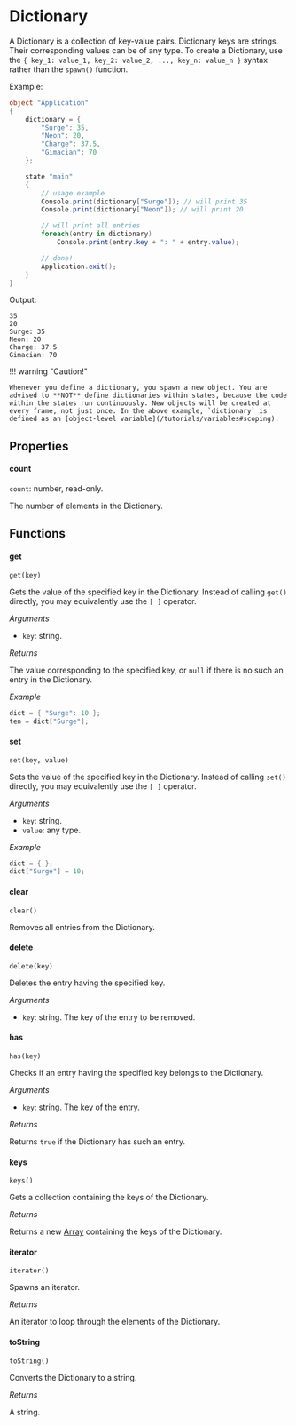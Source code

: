 Dictionary
==========

A Dictionary is a collection of key-value pairs. Dictionary keys are strings. Their corresponding values can be of any type. To create a Dictionary, use the `{ key_1: value_1, key_2: value_2, ..., key_n: value_n }` syntax rather than the `spawn()` function.

Example:

```cs
object "Application"
{
    dictionary = {
        "Surge": 35,
        "Neon": 20,
        "Charge": 37.5,
        "Gimacian": 70
    };

    state "main"
    {
        // usage example
        Console.print(dictionary["Surge"]); // will print 35
        Console.print(dictionary["Neon"]); // will print 20

        // will print all entries
        foreach(entry in dictionary)
            Console.print(entry.key + ": " + entry.value);

        // done!
        Application.exit();
    }
}
```

Output:

```
35
20
Surge: 35
Neon: 20
Charge: 37.5
Gimacian: 70
```

!!! warning "Caution!"

    Whenever you define a dictionary, you spawn a new object. You are advised to **NOT** define dictionaries within states, because the code within the states run continuously. New objects will be created at every frame, not just once. In the above example, `dictionary` is defined as an [object-level variable](/tutorials/variables#scoping).



Properties
----------

#### count

`count`: number, read-only.

The number of elements in the Dictionary.

Functions
---------

#### get

`get(key)`

Gets the value of the specified key in the Dictionary. Instead of calling `get()` directly, you may equivalently use the `[ ]` operator.

*Arguments*

* `key`: string.

*Returns*

The value corresponding to the specified key, or `null` if there is no such an entry in the Dictionary.

*Example*

```cs
dict = { "Surge": 10 };
ten = dict["Surge"];
```

#### set

`set(key, value)`

Sets the value of the specified key in the Dictionary. Instead of calling `set()` directly, you may equivalently use the `[ ]` operator.

*Arguments*

* `key`: string.
* `value`: any type.

*Example*

```cs
dict = { };
dict["Surge"] = 10;
```

#### clear

`clear()`

Removes all entries from the Dictionary.

#### delete

`delete(key)`

Deletes the entry having the specified key.

*Arguments*

* `key`: string. The key of the entry to be removed.

#### has

`has(key)`

Checks if an entry having the specified key belongs to the Dictionary.

*Arguments*

* `key`: string. The key of the entry.

*Returns*

Returns `true` if the Dictionary has such an entry.

#### keys

`keys()`

Gets a collection containing the keys of the Dictionary.

*Returns*

Returns a new [Array](/reference/array) containing the keys of the Dictionary.

#### iterator

`iterator()`

Spawns an iterator.

*Returns*

An iterator to loop through the elements of the Dictionary.

#### toString

`toString()`

Converts the Dictionary to a string.

*Returns*

A string.